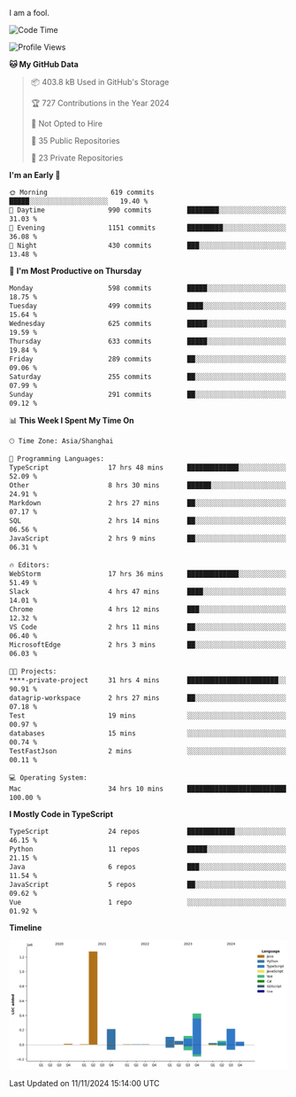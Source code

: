 I am a fool.

<!--START_SECTION:waka-->
![Code Time](http://img.shields.io/badge/Code%20Time-2%2C071%20hrs%2046%20mins-blue)

![Profile Views](http://img.shields.io/badge/Profile%20Views-0-blue)

**🐱 My GitHub Data** 

> 📦 403.8 kB Used in GitHub's Storage 
 > 
> 🏆 727 Contributions in the Year 2024
 > 
> 🚫 Not Opted to Hire
 > 
> 📜 35 Public Repositories 
 > 
> 🔑 23 Private Repositories 
 > 
**I'm an Early 🐤** 

```text
🌞 Morning                619 commits         █████░░░░░░░░░░░░░░░░░░░░   19.40 % 
🌆 Daytime                990 commits         ████████░░░░░░░░░░░░░░░░░   31.03 % 
🌃 Evening                1151 commits        █████████░░░░░░░░░░░░░░░░   36.08 % 
🌙 Night                  430 commits         ███░░░░░░░░░░░░░░░░░░░░░░   13.48 % 
```
📅 **I'm Most Productive on Thursday** 

```text
Monday                   598 commits         █████░░░░░░░░░░░░░░░░░░░░   18.75 % 
Tuesday                  499 commits         ████░░░░░░░░░░░░░░░░░░░░░   15.64 % 
Wednesday                625 commits         █████░░░░░░░░░░░░░░░░░░░░   19.59 % 
Thursday                 633 commits         █████░░░░░░░░░░░░░░░░░░░░   19.84 % 
Friday                   289 commits         ██░░░░░░░░░░░░░░░░░░░░░░░   09.06 % 
Saturday                 255 commits         ██░░░░░░░░░░░░░░░░░░░░░░░   07.99 % 
Sunday                   291 commits         ██░░░░░░░░░░░░░░░░░░░░░░░   09.12 % 
```


📊 **This Week I Spent My Time On** 

```text
🕑︎ Time Zone: Asia/Shanghai

💬 Programming Languages: 
TypeScript               17 hrs 48 mins      █████████████░░░░░░░░░░░░   52.09 % 
Other                    8 hrs 30 mins       ██████░░░░░░░░░░░░░░░░░░░   24.91 % 
Markdown                 2 hrs 27 mins       ██░░░░░░░░░░░░░░░░░░░░░░░   07.17 % 
SQL                      2 hrs 14 mins       ██░░░░░░░░░░░░░░░░░░░░░░░   06.56 % 
JavaScript               2 hrs 9 mins        ██░░░░░░░░░░░░░░░░░░░░░░░   06.31 % 

🔥 Editors: 
WebStorm                 17 hrs 36 mins      █████████████░░░░░░░░░░░░   51.49 % 
Slack                    4 hrs 47 mins       ████░░░░░░░░░░░░░░░░░░░░░   14.01 % 
Chrome                   4 hrs 12 mins       ███░░░░░░░░░░░░░░░░░░░░░░   12.32 % 
VS Code                  2 hrs 11 mins       ██░░░░░░░░░░░░░░░░░░░░░░░   06.40 % 
MicrosoftEdge            2 hrs 3 mins        ██░░░░░░░░░░░░░░░░░░░░░░░   06.03 % 

🐱‍💻 Projects: 
****-private-project     31 hrs 4 mins       ███████████████████████░░   90.91 % 
datagrip-workspace       2 hrs 27 mins       ██░░░░░░░░░░░░░░░░░░░░░░░   07.18 % 
Test                     19 mins             ░░░░░░░░░░░░░░░░░░░░░░░░░   00.97 % 
databases                15 mins             ░░░░░░░░░░░░░░░░░░░░░░░░░   00.74 % 
TestFastJson             2 mins              ░░░░░░░░░░░░░░░░░░░░░░░░░   00.11 % 

💻 Operating System: 
Mac                      34 hrs 10 mins      █████████████████████████   100.00 % 
```

**I Mostly Code in TypeScript** 

```text
TypeScript               24 repos            ████████████░░░░░░░░░░░░░   46.15 % 
Python                   11 repos            █████░░░░░░░░░░░░░░░░░░░░   21.15 % 
Java                     6 repos             ███░░░░░░░░░░░░░░░░░░░░░░   11.54 % 
JavaScript               5 repos             ██░░░░░░░░░░░░░░░░░░░░░░░   09.62 % 
Vue                      1 repo              ░░░░░░░░░░░░░░░░░░░░░░░░░   01.92 % 
```



**Timeline**

![Lines of Code chart](https://raw.githubusercontent.com/VeejaLiu/VeejaLiu/master/assets/bar_graph.png)


 Last Updated on 11/11/2024 15:14:00 UTC
<!--END_SECTION:waka-->

